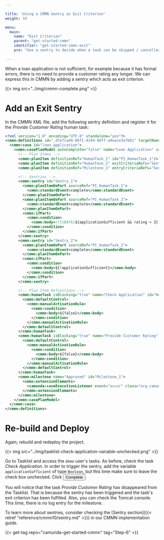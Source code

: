 ```yaml
---

title: 'Using a CMMN Sentry as Exit Criterion'
weight: 50

menu:
  main:
    name: "Exit Criterion"
    parent: "get-started-cmmn"
    identifier: "get-started-cmmn-exit"
    pre: "Use a sentry to decide when a task can be skipped / cancelled."
    
---
```


When a loan application is not sufficient, for example because it has formal errors, there is no need to provide a customer rating any longer. We can express this in CMMN by adding a sentry which acts as exit criterion.

{{< img src="../img/cmmn-complete.png" >}}

# Add an Exit Sentry

In the CMMN XML file, add the following sentry definition and register it for the *Provide Customer Rating* human task:

```xml
<?xml version="1.0" encoding="UTF-8" standalone="yes"?>
<cmmn:definitions id="_d7e7cad4-86f1-4c04-9dff-a9aace3afb61" targetNamespace="http://cmmn.org" xmlns:cmmn="http://www.omg.org/spec/CMMN/20131201/MODEL" xmlns:xsi="http://www.w3.org/2001/XMLSchema-instance" xmlns:camunda="http://camunda.org/schema/1.0/cmmn">
  <cmmn:case id="loan_application">
    <cmmn:casePlanModel autoComplete="false" name="Loan Application" id="CasePlanModel">
      <!-- Plan Items -->
      <cmmn:planItem definitionRef="HumanTask_1" id="PI_HumanTask_1"/>
      <cmmn:planItem definitionRef="HumanTask_2" exitCriteriaRefs="Sentry_2" id="PI_HumanTask_2"/>
      <cmmn:planItem definitionRef="Milestone_1" entryCriteriaRefs="Sentry_1" id="PI_Milestone_1"/>

      <!-- Sentries -->
      <cmmn:sentry id="Sentry_1">
        <cmmn:planItemOnPart sourceRef="PI_HumanTask_1">
          <cmmn:standardEvent>complete</cmmn:standardEvent>
        </cmmn:planItemOnPart>
        <cmmn:planItemOnPart sourceRef="PI_HumanTask_2">
          <cmmn:standardEvent>complete</cmmn:standardEvent>
        </cmmn:planItemOnPart>
        <cmmn:ifPart>
          <cmmn:condition>
            <cmmn:body><![CDATA[${applicationSufficient && rating > 3}]]></cmmn:body>
          </cmmn:condition>
        </cmmn:ifPart>
      </cmmn:sentry>
      <cmmn:sentry id="Sentry_2">
        <cmmn:planItemOnPart sourceRef="PI_HumanTask_1">
          <cmmn:standardEvent>complete</cmmn:standardEvent>
        </cmmn:planItemOnPart>
        <cmmn:ifPart>
          <cmmn:condition>
            <cmmn:body>${!applicationSufficient}</cmmn:body>
          </cmmn:condition>
        </cmmn:ifPart>
      </cmmn:sentry>

      <!-- Plan Item Definitions -->
      <cmmn:humanTask isBlocking="true" name="Check Application" id="HumanTask_1" camunda:assignee="demo">
        <cmmn:defaultControl>
          <cmmn:manualActivationRule>
            <cmmn:condition>
              <cmmn:body>${false}</cmmn:body>
            </cmmn:condition>
          </cmmn:manualActivationRule>
        </cmmn:defaultControl>
      </cmmn:humanTask>
      <cmmn:humanTask isBlocking="true" name="Provide Customer Rating" id="HumanTask_2" camunda:assignee="demo">
        <cmmn:defaultControl>
          <cmmn:manualActivationRule>
            <cmmn:condition>
              <cmmn:body>${false}</cmmn:body>
            </cmmn:condition>
          </cmmn:manualActivationRule>
        </cmmn:defaultControl>
      </cmmn:humanTask>
      <cmmn:milestone name="Approved" id="Milestone_1">
        <cmmn:extensionElements>
          <camunda:caseExecutionListener event="occur" class="org.camunda.bpm.getstarted.cmmn.loanapproval.LifecycleListener" />
        </cmmn:extensionElements>
      </cmmn:milestone>
    </cmmn:casePlanModel>
  </cmmn:case>
</cmmn:definitions>
```

# Re-build and Deploy

Again, rebuild and redeploy the project.

{{< img src="../img/tasklist-check-application-variable-unchecked.png" >}}

Go to Tasklist and access the `demo` user's tasks. As before, check the task *Check Application*. In order to trigger the sentry, add the variable `applicationSufficient` of type `Boolean`, but this time make sure to leave the check box unchecked. Click <button class="btn btn-xs btn-primary" type="submit">Complete</button>.

You will notice that the task *Provide Customer Rating* has disappeared from the Tasklist. That is because the sentry has been triggered and the task's exit criterion has been fulfilled. Also, you can check the Tomcat console. This time, there is no log entry for the milestone.

To learn more about sentries, consider checking the [Sentry section]({{< relref "reference/cmmn10/sentry.md" >}}) in our CMMN implementation guide.

{{< get-tag repo="camunda-get-started-cmmn" tag="Step-6" >}}
